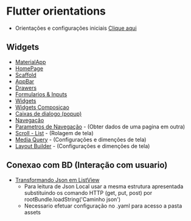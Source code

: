 # Flutter orientations
- Orientações e configurações iniciais [Clique aqui](Flutter_Topicos.md)
## Widgets
-   [MaterialApp](./Apoio_Widgets/MateralApp.md)
-   [HomePage](./Apoio_Widgets/HomePage.md)
-   [Scaffold](./Apoio_Widgets/Scaffold.md)
-   [AppBar](./Apoio_Widgets/AppBar.md)
-   [Drawers](./Apoio_Widgets/Drawers.md)
-   [Formularios & Inputs](./Apoio_Widgets/Forms.md)
-   [Widgets](./Apoio_Widgets/WidgetGeral.md)
-   [Widgets Composicao](./Apoio_Widgets/WidgetsTree.md)
-   [Caixas de dialogo (popup)](./Apoio_Widgets/Dialogs.md)
-   [Navegação](./Navegacao.md)
-   [Parametros de Navegação](./Parametros_Navegacao.md) - (Obter dados de uma pagina em outra)
-   [Scroll - List](./Apoio_Widgets/Scroll_List.md) - (Rolagem de tela)
-   [Media Query](./MediaQuery.md) - (Configurações e dimenções de tela)
-   [Layout Builder](./Layout_Builder.md) - (Configurações e dimenções de tela)
## Conexao com BD (Interação com usuario)
-   [Transformando Json em ListView](./Apoio_Widgets/JsonToList.md)
    -  Para leitura de Json Local usar a mesma estrutura apresentada substituindo os comando HTTP (get, put, post) por rootBundle.loadString('Caminho json')
    -  Necessario efetuar configuração no .yaml para acesso a pasta assets
